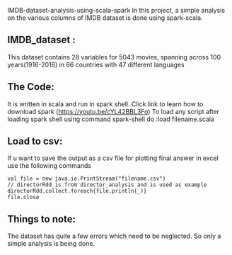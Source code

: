 
IMDB-dataset-analysis-using-scala-spark
In this project, a simple analysis on the various columns of IMDB dataset is done using spark-scala.

## IMDB_dataset : 
This dataset contains 28 variables for 5043 movies, spanning across 100 years(1916-2016) in 66 countries with 47 different languages

## The Code:

It is written in scala and run in spark shell.
Click link to learn how to download spark (https://youtu.be/cYL42BBL3Fo)
To load any script after loading spark shell using command spark-shell do :load filename.scala

## Load to csv:

If u want to save the output as a csv file for plotting final answer in excel use the following commands

```
val file = new java.io.PrintStream("filename.csv")
// directorRdd is from director_analysis and is used as example
directorRdd.collect.foreach{file.println(_)}
file.close
```
## Things to note:

The dataset has quite a few errors which need to be neglected. So only a simple analysis is being done.
